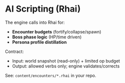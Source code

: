 # AI Scripting (Rhai)

The engine calls into Rhai for:
- **Encounter budgets** (fortify/collapse/spawn)
- **Boss phase logic** (HP/time driven)
- **Persona profile distillation**

Contract:
- Input: world snapshot (read-only) + limited op budget
- Output: allowed verbs only; engine validates/corrects

See: `content/encounters/*.rhai` in your repo.